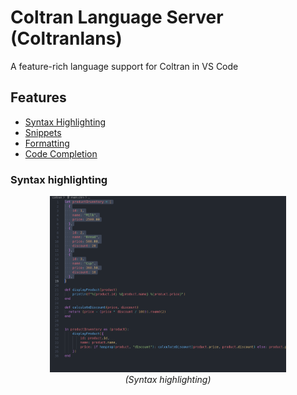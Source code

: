 # Coltran Language Server (Coltranlans)

A feature-rich language support for Coltran in VS Code


## Features

* [Syntax Highlighting]("https://coltranlang.org/guide/syntax-highlighting")
* [Snippets]("https://coltranlang.org/guide/snippets")
* [Formatting]("https://coltranlang.org/guide/formatting")
* [Code Completion]("https://coltranlang.org/guide/code-completion")

### Syntax highlighting

<p align=center>
<img src="images/syntax_highlighting.png" width=75%>
<br/>
<em>(Syntax highlighting)</em>
</p>

<!-- ### Auto Completion

<p align=center>
<img src="images/auto_completion.png" width=75%>
<br/>
<em>(Auto Completion)</em>
</p> -->
